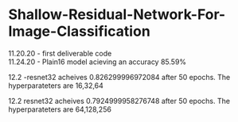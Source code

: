 # Shallow-Residual-Network-For-Image-Classification
11.20.20 - first deliverable code  
11.24.20 - Plain16 model acieving an accuracy 85.59%

12.2 -resnet32 acheives 0.826299996972084 after 50 epochs.  The hyperparateters are 16,32,64

12.2 resnet32 acheives 0.7924999958276748 after 50 epochs.  The hyperparateters are 64,128,256